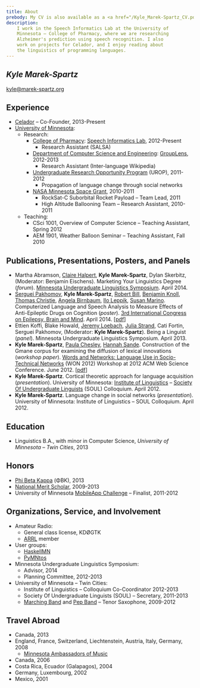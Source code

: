 ```yaml
---
title: About
prebody: My CV is also available as a <a href="/Kyle_Marek-Spartz_CV.pdf">PDF</a>.
description: 
    I work in the Speech Informatics Lab at the University of
    Minnesota – College of Pharmacy, where we are researching
    Alzheimer's prediction using speech recognition. I also
    work on projects for Celador, and I enjoy reading about
    the linguistics of programming languages.
---
```


## ***Kyle Marek-Spartz***

<kyle@marek-spartz.org>

## Experience

- [Celador](http://www.celador.mn) – Co-Founder, 2013-Present
- [University of Minnesota](http://www.umn.edu/):
    - Research:
		- [College of Pharmacy](http://www.pharmacy.umn.edu/): [Speech Informatics Lab](http://rxinformatics.umn.edu/), 2012-Present
		    - Research Assistant (SALSA)
		- [Department of Computer Science and Engineering](http://www.cs.umn.edu/index.php): [GroupLens](http://www.grouplens.org/), 2012-2013
		    - Research Assistant (Inter-language Wikipedia)
		- [Undergraduate Research Opportunity Program](http://www.urop.umn.edu/) (UROP), 2011-2012
			- Propagation of language change through social networks
		- [NASA Minnesota Space Grant](http://www.aem.umn.edu/msgc/), 2010-2011
		    - RockSat-C Suborbital Rocket Payload – Team Lead, 2011
		    - High Altitude Ballooning Team – Research Assistant, 2010-2011
	- Teaching:
		- CSci 1001, Overview of Computer Science – Teaching Assistant, Spring 2012
		- AEM 1901, Weather Balloon Seminar – Teaching Assistant, Fall 2010


## Publications, Presentations, Posters, and Panels

- Martha Abramson, [Claire Halpert](http://www.tc.umn.edu/~halpert/), **Kyle Marek-Spartz**, Dylan Skerbitz, (Moderator: Benjamin Eischens). Marketing Your Linguistics Degree (*forum*). [Minnesota Undergraduate Linguistics Symposium](http://linguistics.mn). April 2014.
- [Serguei Pakhomov](http://www.tc.umn.edu/~pakh0002/homepage/), **Kyle Marek-Spartz**, [Robert Bill](http://www.bmhi.umn.edu/ihi/research/nlpie/people/bill/), [Benjamin Knoll](http://www.bmhi.umn.edu/ihi/research/nlpie/people/knoll/), [Thomas Christie](http://nitp.umn.edu/trainees.html), [Angela Birnbaum](http://www.pharmacy.umn.edu/faculty/birnbaum_angela/), [Ilo Leppik](http://www.pharmacy.umn.edu/faculty/leppik_ilo/), [Susan Marino](http://www.pharmacy.umn.edu/faculty/marino_susan/). Computerized Language and Speech Analysis to Measure Effects of Anti-Epileptic Drugs on Cognition (*poster*). [3rd International Congress on Epilepsy, Brain and Mind](http://www.epilepsy-brain-mind2014.eu/). April 2014. [[pdf](http://kyle.marek-spartz.org/publications/2014-epilepsy-poster.pdf)]
- Ettien Koffi, Blake Howald, [Jeremy Loebach](http://wp.stolaf.edu/psych/jeremy-loebach/), [Julia Strand](https://apps.carleton.edu/curricular/psyc/jstrand/), Cati Fortin, Serguei Pakhomov, (Moderator: **Kyle Marek-Spartz**). Being a Linguist (*panel*). Minnesota Undergraduate Linguistics Symposium. April 2013.
- **Kyle Marek-Spartz**, [Paula Chesley](http://www.tc.umn.edu/~ches0045/), [Hannah Sande](https://sites.google.com/a/umn.edu/hannah_sande/). Construction of the Gmane corpus for examining the diffusion of lexical innovations (*workshop paper*). [Words and Networks: Language Use in Socio-Technical Networks](http://people.lis.illinois.edu/~jdiesner/calls/WON_2012.html) (WON 2012) Workshop at 2012 ACM Web Science Conference. June 2012. [[pdf](http://kyle.marek-spartz.org/publications/WON2012_Marek-Spartz_Chesley_Sande_Gmane.pdf)]
- **Kyle Marek-Spartz**. Cortical theoretic approach for language acquisition (*presentation*). University of Minnesota: [Institute of Linguistics](http://linguistics.umn.edu/) – [Society Of Undergraduate Linguists](http://www.soulumn.org) (SOUL) Colloquium. April 2012.
- **Kyle Marek-Spartz**. Language change in social networks (*presentation*). University of Minnesota: Institute of Linguistics – SOUL Colloquium. April 2012.


## Education

- Linguistics B.A., with minor in Computer Science, *University of Minnesota – Twin Cities*, 2013


## Honors

- [Phi Beta Kappa](https://www.pbk.org) (ΦBK), 2013
- [National Merit Scholar](http://www.nationalmerit.org/), 2009-2013
- University of Minnesota [MobileApp Challenge](https://sites.google.com/a/umn.edu/university-of-minnesota-mobile-app-challenge/home) – Finalist, 2011-2012


## Organizations, Service, and Involvement

- Amateur Radio:
    - General class license, KDØGTK
    - [ARRL](http://www.arrl.org/) member
- User groups:
    - [HaskellMN](http://www.haskell.mn)
    - [PyMNtos](http://python.mn)
- Minnesota Undergraduate Linguistics Symposium:
    - Advisor, 2014
    - Planning Committee, 2012-2013
- University of Minnesota – Twin Cities:
    - Institute of Linguistics – Colloquium Co-Coordinator 2012-2013
    - Society Of Undergraduate Linguists (SOUL) – Secretary, 2011-2013
    - [Marching Band](https://music.umn.edu/ensembles/marching) and [Pep Band](https://music.umn.edu/ensembles/marchingathletic) – Tenor Saxophone, 2009-2012


## Travel Abroad

- Canada, 2013
- England, France, Switzerland, Liechtenstein, Austria, Italy, Germany, 2008
    - [Minnesota Ambassadors of Music](http://www.voyageursinternational.com)
- Canada, 2006
- Costa Rica, Ecuador (Galapagos), 2004
- Germany, Luxembourg, 2002
- Mexico, 2001
